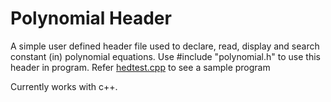 # Polynomial Header

  A simple user defined header file used to declare, read, display and search constant (in) polynomial equations.
  Use #include "polynomial.h" to use this header in program.
  Refer [hedtest.cpp](https://github.com/ANU1o/headerPolynomial-/blob/main/hedtest.cpp) to see a sample program  
  
  Currently works with c++.  
